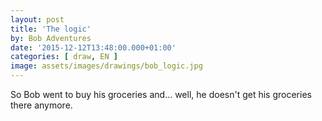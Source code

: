 ```yaml
---
layout: post
title: 'The logic'
by: Bob Adventures
date: '2015-12-12T13:48:00.000+01:00'
categories: [ draw, EN ]
image: assets/images/drawings/bob_logic.jpg
---
```


So Bob went to buy his groceries and... well, he doesn't get his groceries there anymore.
